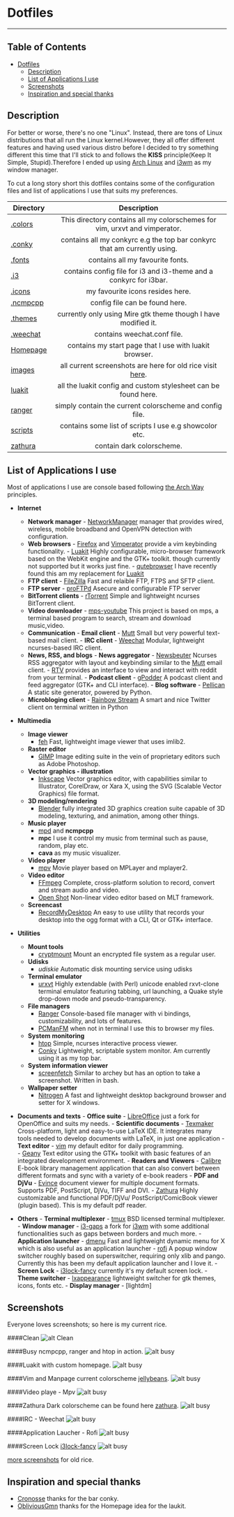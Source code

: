 Dotfiles
========
----

## Table of Contents

- [Dotfiles](#)
	- [Description](#description)
    - [List of Applications I use](#apps)
	- [Screenshots](#screenshots)
	- [Inspiration and special thanks](#inspiration-and-special-thanks)
	
<a name="description"></a>	
## Description

For better or worse, there's no one "Linux". Instead, there are tons of 
Linux distributions that all run the Linux kernel.However, they all offer
different features and having used various distro before I decided to try
something different this time that I'll stick to and follows the **KISS** 
principle(Keep It Simple, Stupid).Therefore I ended up using [Arch Linux] 
and [i3wm] as my window manager.

To cut a long story short this dotfiles contains some of the configuration
files and list of applications I use that suits my preferences.

| Directory     |                       Description                                          |
| ------------- |:--------------------------------------------------------------------------:|
| [.colors]     | This directory contains all my colorschemes for vim, urxvt and vimperator. |
| [.conky]      | contains all my conkyrc e.g the top bar conkyrc that am currently using.   |
| [.fonts]      | contains all my favourite fonts.                                           |
| [.i3]        | contains config file for i3 and i3-theme and a conkyrc for i3bar.          |
| [.icons]      | my favourite icons resides here.                                           |
| [.ncmpcpp]    | config file can be found here.                                             |
| [.themes]    | currently only using Mire gtk theme though I have modified it.             |
| [.weechat]    | contains weechat.conf file.                                                |
| [Homepage]    | contains my start page that I use with luakit browser.                     |
| [images]      | all current screenshots are here for old rice visit [here].                |
| [luakit]      | all the luakit config and custom stylesheet can be found here.             |
| [ranger]      | simply contain the current colorscheme and config file.                    |
| [scripts]     | contains some list of scripts I use e.g showcolor etc.                     |
| [zathura]     | contain dark colorscheme.                                                  |

<a name="apps"></a>	
## List of Applications I use

Most of applications I use are console based following [the Arch Way]
principles.

- **Internet**
     - **Network manager**
           - [NetworkManager] manager that provides wired, wireless, 
           mobile broadband and OpenVPN detection with configuration.
     - **Web browsers**
           - [Firefox] and [Vimperator] provide a vim keybinding 
           functionality.
           - [Luakit] Highly configurable, micro-browser framework 
           based on the WebKit engine and the GTK+ toolkit.
           though currently not supported but it works just fine.
           - [qutebrowser] I have recently found this am my 
           replacement for [Luakit]
     - **FTP client**
           - [FileZilla] Fast and relaible FTP, FTPS and SFTP client.
     - **FTP server**
           - [proFTPd] Asecure and configurable FTP server
     - **BitTorrent clients**
           - [rTorrent] Simple and lightweight ncurses BitTorrent client.
     - **Video downloader**
           - [mps-youtube] This project is based on mps, a terminal 
           based program to search, stream and download music,video.
     - **Communication**
           - **Email client**
               - [Mutt] Small but very powerful text-based mail client.
           - **IRC client**
               - [Weechat] Modular, lightweight ncurses-based IRC client.
     - **News, RSS, and blogs**
           - **News aggregator**
               - [Newsbeuter] Ncurses RSS aggregator with layout 
                and keybinding similar to the [Mutt] email client.
               - [RTV] provides an interface to view and interact with 
               reddit from your terminal.
           - **Podcast client**
               - [gPodder] A podcast client and feed aggregator 
               (GTK+ and CLI interface).
           - **Blog software**
               - [Pellican] A static site generator, powered by Python.
     - **Microbloging client**
           - [Rainbow Stream] A smart and nice Twitter client on terminal 
           written in Python

- **Multimedia**
     - **Image viewer**
          - [feh] Fast, lightweight image viewer that uses imlib2.
     - **Raster editor**
          - [GIMP] Image editing suite in the vein of proprietary editors 
          such as Adobe Photoshop. 
     - **Vector graphics - illustration**
          - [Inkscape] Vector graphics editor, with capabilities similar
          to Illustrator, CorelDraw, or Xara X, using the SVG (Scalable
           Vector Graphics) file format.
     - **3D modeling/rendering**
          - [Blender]  fully integrated 3D graphics creation suite 
          capable of 3D modeling, texturing, and animation, among other things.  
     - **Music player**
          - [mpd] and **ncmpcpp** 
          - **mpc** I use it control my music from terminal such as 
          pause, random, play etc.
          - **cava** as my music visualizer.
     - **Video player**
          - [mpv] Movie player based on MPLayer and mplayer2.
     - **Video editor**
          - [FFmpeg] Complete, cross-platform solution to record, convert 
          and stream audio and video.
          - [Open Shot] Non-linear video editor based on MLT framework.
     - **Screencast**
          - [RecordMyDesktop]  An easy to use utility that records your 
          desktop into the ogg format with a CLI, Qt or GTK+ interface.

- **Utilities**
     - **Mount tools**
          - [cryptmount] Mount an encrypted file system as a regular 
          user.
     - **Udisks**
          - *udiskie* Automatic disk mounting service using udisks
     - **Terminal emulator**
          - [urxvt] Highly extendable (with Perl) unicode enabled
           rxvt-clone terminal emulator featuring tabbing, url launching,
            a Quake style drop-down mode and pseudo-transparency.
     - **File managers**
          - [Ranger] Console-based file manager with vi bindings, 
          customizability, and lots of features.
          - [PCManFM] when not in terminal I use this to browser
           my files.
     - **System monitoring**
          - [htop] Simple, ncurses interactive process viewer.
          - [Conky] Lightweight, scriptable system monitor. Am currently 
          using it as my top bar.
     - **System information viewer**
          - [screenfetch] Similar to archey but has an option to 
          take a screenshot. Written in bash.   
     - **Wallpaper setter**
          - [Nitrogen]  A fast and lightweight desktop background 
          browser and setter for X windows.


- **Documents and texts**
      - **Office suite**
           - [LibreOffice] just a fork for OpenOffice and suits my needs.
      - **Scientific documents**
           - [Texmaker] Cross-platform, light and easy-to-use LaTeX 
           IDE. It integrates many tools needed to develop documents with 
           LaTeX, in just one application
      - **Text editor**
           - [vim] my default editor for daily programming.    
           - [Geany] Text editor using the GTK+ toolkit with basic 
           features of an integrated development environment.
      - **Readers and Viewers**
           - [Calibre] E-book library management application that 
           can also convert between different formats and sync with a 
           variety of e-book readers
      - **PDF and DjVu**
           - [Evince] document viewer for multiple document formats. 
           Supports PDF, PostScript, DjVu, TIFF and DVI.
           - [Zathura] Highly customizable and functional PDF/DjVu/
           PostScript/ComicBook viewer (plugin based). This is my default 
           pdf reader.
           
- **Others**
      - **Terminal multiplexer**
           - [tmux] BSD licensed terminal multiplexer.
      - **Window manager**
           - [i3-gaps] a fork for [i3wm] with some additional 
           functionalities 
           such as gaps between borders and much more.
      - **Application launcher**
           - [dmenu] Fast and lightweight dynamic menu for X which is 
           also useful as an application launcher
           - [rofi] A popup window switcher roughly based on 
           superswitcher, requiring only xlib and pango. Currently this has
           been my default application launcher and I love it.
      - **Screen Lock**
           - [i3lock-fancy] currently it's my default screen lock.
      - **Theme switcher**
           - [lxappearance] lightweight switcher for gtk themes, icons, 
           fonts etc.
      - **Display manager**
          - [lightdm]

<a name="screenshots"></a>	
## Screenshots
Everyone loves screenshots; so here is my current rice.

####Clean
![alt Clean](https://raw.github.com/mohabaks/dotfiles/master/images/Clean.png)

####Busy
ncmpcpp, ranger and htop in action.
![alt busy](https://raw.github.com/mohabaks/dotfiles/master/images/Busy.png)

####Luakit with custom homepage.
![alt busy](https://raw.github.com/mohabaks/dotfiles/master/images/Luakit.png)

####Vim and Manpage
current colorscheme [jellybeans].
![alt busy](https://raw.github.com/mohabaks/dotfiles/master/images/vim.png)

####Video playe - Mpv
![alt busy](https://raw.github.com/mohabaks/dotfiles/master/images/mpv.png)

####Zathura
Dark colorscheme can be found here [zathura].
![alt busy](https://raw.github.com/mohabaks/dotfiles/master/images/zathura.png)

####IRC - Weechat
![alt busy](https://raw.github.com/mohabaks/dotfiles/master/images/weechat.png)

####Application Laucher - Rofi
![alt busy](https://raw.github.com/mohabaks/dotfiles/master/images/rofi.png)

####Screen Lock  [i3lock-fancy]
![alt busy](https://raw.github.com/mohabaks/dotfiles/master/images/screenlock.jpg)

[more screenshots](http://imgur.com/a/LPyKb) for old rice.


<a name="inspiration-and-special-thanks"></a>	
## Inspiration and special thanks
- [Cronosse] thanks for the bar conky.
- [ObliviousGmn] thanks for the Homepage idea for the laukit.




<!---
Link References
-->

[.colors]:https://github.com/mohabaks/dotfiles/tree/master/.colors
[.i3]:https://github.com/mohabaks/dotfiles/tree/master/.i3
[.conky]:https://github.com/mohabaks/dotfiles/tree/master/.conky
[.icons]:https://github.com/mohabaks/dotfiles/tree/master/.icons
[.weechat]:https://github.com/mohabaks/dotfiles/tree/master/.weechat
[.fonts]:https://github.com/mohabaks/dotfiles/tree/master/.fonts
[.ncmpcpp]:https://github.com/mohabaks/dotfiles/tree/master/.ncmpcpp
[.themes]:https://github.com/mohabaks/dotfiles/tree/master/.themes/Mire%20v2_Grey
[Homepage]:https://github.com/mohabaks/dotfiles/tree/master/Homepage
[images]:https://github.com/mohabaks/dotfiles/tree/master/images
[luakit]:https://github.com/mohabaks/dotfiles/tree/master/luakit
[ranger]:https://github.com/mohabaks/dotfiles/tree/master/ranger
[scripts]:https://github.com/mohabaks/dotfiles/tree/master/scripts
[zathura]:https://github.com/mohabaks/dotfiles/tree/master/zathura

[i3-gaps]:https://github.com/Airblader/i3
[Arch Linux]:https://wiki.archlinux.org/
[i3wm]:http://i3wm.org/docs/userguide.html
[NetworkManager]:https://wiki.archlinux.org/index.php/NetworkManager
[Firefox]:https://mozilla.com/firefox
[Vimperator]:www.vimperator.org/
[Luakit]:https://wiki.archlinux.org/index.php/Luakit
[qutebrowser]:https://wiki.archlinux.org/index.php/Qutebrowser
[FileZilla]:https://en.wikipedia.org/wiki/FileZilla
[proFTPd]:https://wiki.archlinux.org/index.php/Proftpd
[rTorrent]:https://wiki.archlinux.org/index.php/RTorrent
[mps-youtube]:https://github.com/mps-youtube/mps-youtube
[Mutt]:http://www.mutt.org/
[Weechat]:https://en.wikipedia.org/wiki/WeeChat
[Newsbeuter]:http://newsbeuter.org/
[RTV]:https://github.com/michael-lazar/rtv
[gPodder]:http://gpodder.org/
[Pellican]:http://docs.getpelican.com/en/3.5.0/
[Rainbow Stream]:https://github.com/DTVD/rainbowstream
[feh]:http://feh.finalrewind.org/
[GIMP]:https://en.wikipedia.org/wiki/GIMP
[Inkscape]:http://inkscape.org/
[Blender]:http://www.blender.org/
[mpv]:http://mpv.io/
[FFmpeg]:http://ffmpeg.org/
[Open Shot]:http://www.openshotvideo.com/
[RecordMyDesktop]:http://recordmydesktop.sourceforge.net/
[cryptmount]:http://cryptmount.sourceforge.net/
[Geany]:https://geany.org/
[vim]:http://www.vim.org/
[urxvt]:http://software.schmorp.de/pkg/rxvt-unicode.html
[Ranger]:http://nongnu.org/ranger
[PCManFM]:http://wiki.lxde.org/en/PCManFM
[Htop]:http://htop.sourceforge.net/
[Conky]:https://github.com/brndnmtthws/conky
[screenfetch]:https://github.com/KittyKatt/screenFetch
[Nitrogen]:http://projects.l3ib.org/nitrogen/
[LibreOffice]:https://www.libreoffice.org/
[Texmaker]:http://www.xm1math.net/texmaker/
[Calibre]:http://calibre-ebook.com/
[Evince]:https://wiki.gnome.org/Apps/Evince
[tmux]:http://tmux.github.io/
[rofi]:http://davedavenport.github.io/rofi/
[dmenu]:http://tools.suckless.org/dmenu/
[i3lock-fancy]:https://github.com/meskarune/i3lock-fancy
[the Arch Way]:https://wiki.archlinux.org/index.php/Arch_Linux#Principles
[mpd]:https://github.com/sol/mpd
[lxappearance]:http://wiki.lxde.org/en/LXAppearance
[ligtdm]:https://wiki.archlinux.org/index.php/LightDM
[Cronosse]:http://cronosse.deviantart.com/art/Bottom-bar-conky-config-201410602
[ObliviousGmn]:http://obliviousgmn.deviantart.com/art/Reborn-525604184?q=gallery%3AObliviousGmn%2F14083002&qo=2
[Zathura]:https://pwmt.org/projects/zathura/
[jellybeans]:https://github.com/nanotech/jellybeans.vim
[here]:http://imgur.com/a/LPyKb
